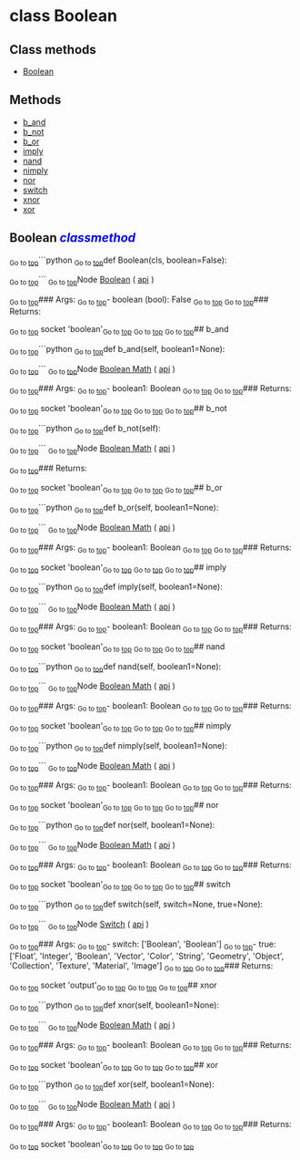 # class Boolean


## Class methods

- [Boolean](#Boolean-classmethod)


## Methods

- [b_and](#b_and)
- [b_not](#b_not)
- [b_or](#b_or)
- [imply](#imply)
- [nand](#nand)
- [nimply](#nimply)
- [nor](#nor)
- [switch](#switch)
- [xnor](#xnor)
- [xor](#xor)

## Boolean <span style="color:blue">*classmethod*</span>

<sub>Go to [top](#class-Boolean)</sub>```python
<sub>Go to [top](#class-Boolean)</sub>def Boolean(cls, boolean=False):

<sub>Go to [top](#class-Boolean)</sub>```
<sub>Go to [top](#class-Boolean)</sub>Node [Boolean](https://docs.blender.org/manual/en/latest/modeling/geometry_nodes/input/boolean.html) ( [api](https://docs.blender.org/api/current/bpy.types.FunctionNodeInputBool.html) )

<sub>Go to [top](#class-Boolean)</sub>### Args:
<sub>Go to [top](#class-Boolean)</sub>- boolean (bool): False
<sub>Go to [top](#class-Boolean)</sub>
<sub>Go to [top](#class-Boolean)</sub>### Returns:

<sub>Go to [top](#class-Boolean)</sub>  socket 'boolean'<sub>Go to [top](#class-Boolean)</sub>
<sub>Go to [top](#class-Boolean)</sub>
<sub>Go to [top](#class-Boolean)</sub>## b_and

<sub>Go to [top](#class-Boolean)</sub>```python
<sub>Go to [top](#class-Boolean)</sub>def b_and(self, boolean1=None):

<sub>Go to [top](#class-Boolean)</sub>```
<sub>Go to [top](#class-Boolean)</sub>Node [Boolean Math](https://docs.blender.org/manual/en/latest/modeling/geometry_nodes/utilities/boolean_math.html) ( [api](https://docs.blender.org/api/current/bpy.types.FunctionNodeBooleanMath.html) )

<sub>Go to [top](#class-Boolean)</sub>### Args:
<sub>Go to [top](#class-Boolean)</sub>- boolean1: Boolean
<sub>Go to [top](#class-Boolean)</sub>
<sub>Go to [top](#class-Boolean)</sub>### Returns:

<sub>Go to [top](#class-Boolean)</sub>  socket 'boolean'<sub>Go to [top](#class-Boolean)</sub>
<sub>Go to [top](#class-Boolean)</sub>
<sub>Go to [top](#class-Boolean)</sub>## b_not

<sub>Go to [top](#class-Boolean)</sub>```python
<sub>Go to [top](#class-Boolean)</sub>def b_not(self):

<sub>Go to [top](#class-Boolean)</sub>```
<sub>Go to [top](#class-Boolean)</sub>Node [Boolean Math](https://docs.blender.org/manual/en/latest/modeling/geometry_nodes/utilities/boolean_math.html) ( [api](https://docs.blender.org/api/current/bpy.types.FunctionNodeBooleanMath.html) )

<sub>Go to [top](#class-Boolean)</sub>### Returns:

<sub>Go to [top](#class-Boolean)</sub>  socket 'boolean'<sub>Go to [top](#class-Boolean)</sub>
<sub>Go to [top](#class-Boolean)</sub>
<sub>Go to [top](#class-Boolean)</sub>## b_or

<sub>Go to [top](#class-Boolean)</sub>```python
<sub>Go to [top](#class-Boolean)</sub>def b_or(self, boolean1=None):

<sub>Go to [top](#class-Boolean)</sub>```
<sub>Go to [top](#class-Boolean)</sub>Node [Boolean Math](https://docs.blender.org/manual/en/latest/modeling/geometry_nodes/utilities/boolean_math.html) ( [api](https://docs.blender.org/api/current/bpy.types.FunctionNodeBooleanMath.html) )

<sub>Go to [top](#class-Boolean)</sub>### Args:
<sub>Go to [top](#class-Boolean)</sub>- boolean1: Boolean
<sub>Go to [top](#class-Boolean)</sub>
<sub>Go to [top](#class-Boolean)</sub>### Returns:

<sub>Go to [top](#class-Boolean)</sub>  socket 'boolean'<sub>Go to [top](#class-Boolean)</sub>
<sub>Go to [top](#class-Boolean)</sub>
<sub>Go to [top](#class-Boolean)</sub>## imply

<sub>Go to [top](#class-Boolean)</sub>```python
<sub>Go to [top](#class-Boolean)</sub>def imply(self, boolean1=None):

<sub>Go to [top](#class-Boolean)</sub>```
<sub>Go to [top](#class-Boolean)</sub>Node [Boolean Math](https://docs.blender.org/manual/en/latest/modeling/geometry_nodes/utilities/boolean_math.html) ( [api](https://docs.blender.org/api/current/bpy.types.FunctionNodeBooleanMath.html) )

<sub>Go to [top](#class-Boolean)</sub>### Args:
<sub>Go to [top](#class-Boolean)</sub>- boolean1: Boolean
<sub>Go to [top](#class-Boolean)</sub>
<sub>Go to [top](#class-Boolean)</sub>### Returns:

<sub>Go to [top](#class-Boolean)</sub>  socket 'boolean'<sub>Go to [top](#class-Boolean)</sub>
<sub>Go to [top](#class-Boolean)</sub>
<sub>Go to [top](#class-Boolean)</sub>## nand

<sub>Go to [top](#class-Boolean)</sub>```python
<sub>Go to [top](#class-Boolean)</sub>def nand(self, boolean1=None):

<sub>Go to [top](#class-Boolean)</sub>```
<sub>Go to [top](#class-Boolean)</sub>Node [Boolean Math](https://docs.blender.org/manual/en/latest/modeling/geometry_nodes/utilities/boolean_math.html) ( [api](https://docs.blender.org/api/current/bpy.types.FunctionNodeBooleanMath.html) )

<sub>Go to [top](#class-Boolean)</sub>### Args:
<sub>Go to [top](#class-Boolean)</sub>- boolean1: Boolean
<sub>Go to [top](#class-Boolean)</sub>
<sub>Go to [top](#class-Boolean)</sub>### Returns:

<sub>Go to [top](#class-Boolean)</sub>  socket 'boolean'<sub>Go to [top](#class-Boolean)</sub>
<sub>Go to [top](#class-Boolean)</sub>
<sub>Go to [top](#class-Boolean)</sub>## nimply

<sub>Go to [top](#class-Boolean)</sub>```python
<sub>Go to [top](#class-Boolean)</sub>def nimply(self, boolean1=None):

<sub>Go to [top](#class-Boolean)</sub>```
<sub>Go to [top](#class-Boolean)</sub>Node [Boolean Math](https://docs.blender.org/manual/en/latest/modeling/geometry_nodes/utilities/boolean_math.html) ( [api](https://docs.blender.org/api/current/bpy.types.FunctionNodeBooleanMath.html) )

<sub>Go to [top](#class-Boolean)</sub>### Args:
<sub>Go to [top](#class-Boolean)</sub>- boolean1: Boolean
<sub>Go to [top](#class-Boolean)</sub>
<sub>Go to [top](#class-Boolean)</sub>### Returns:

<sub>Go to [top](#class-Boolean)</sub>  socket 'boolean'<sub>Go to [top](#class-Boolean)</sub>
<sub>Go to [top](#class-Boolean)</sub>
<sub>Go to [top](#class-Boolean)</sub>## nor

<sub>Go to [top](#class-Boolean)</sub>```python
<sub>Go to [top](#class-Boolean)</sub>def nor(self, boolean1=None):

<sub>Go to [top](#class-Boolean)</sub>```
<sub>Go to [top](#class-Boolean)</sub>Node [Boolean Math](https://docs.blender.org/manual/en/latest/modeling/geometry_nodes/utilities/boolean_math.html) ( [api](https://docs.blender.org/api/current/bpy.types.FunctionNodeBooleanMath.html) )

<sub>Go to [top](#class-Boolean)</sub>### Args:
<sub>Go to [top](#class-Boolean)</sub>- boolean1: Boolean
<sub>Go to [top](#class-Boolean)</sub>
<sub>Go to [top](#class-Boolean)</sub>### Returns:

<sub>Go to [top](#class-Boolean)</sub>  socket 'boolean'<sub>Go to [top](#class-Boolean)</sub>
<sub>Go to [top](#class-Boolean)</sub>
<sub>Go to [top](#class-Boolean)</sub>## switch

<sub>Go to [top](#class-Boolean)</sub>```python
<sub>Go to [top](#class-Boolean)</sub>def switch(self, switch=None, true=None):

<sub>Go to [top](#class-Boolean)</sub>```
<sub>Go to [top](#class-Boolean)</sub>Node [Switch](https://docs.blender.org/manual/en/latest/modeling/geometry_nodes/utilities/switch.html) ( [api](https://docs.blender.org/api/current/bpy.types.GeometryNodeSwitch.html) )

<sub>Go to [top](#class-Boolean)</sub>### Args:
<sub>Go to [top](#class-Boolean)</sub>- switch: ['Boolean', 'Boolean']
<sub>Go to [top](#class-Boolean)</sub>- true: ['Float', 'Integer', 'Boolean', 'Vector', 'Color', 'String', 'Geometry', 'Object', 'Collection', 'Texture', 'Material', 'Image']
<sub>Go to [top](#class-Boolean)</sub>
<sub>Go to [top](#class-Boolean)</sub>### Returns:

<sub>Go to [top](#class-Boolean)</sub>  socket 'output'<sub>Go to [top](#class-Boolean)</sub>
<sub>Go to [top](#class-Boolean)</sub>
<sub>Go to [top](#class-Boolean)</sub>## xnor

<sub>Go to [top](#class-Boolean)</sub>```python
<sub>Go to [top](#class-Boolean)</sub>def xnor(self, boolean1=None):

<sub>Go to [top](#class-Boolean)</sub>```
<sub>Go to [top](#class-Boolean)</sub>Node [Boolean Math](https://docs.blender.org/manual/en/latest/modeling/geometry_nodes/utilities/boolean_math.html) ( [api](https://docs.blender.org/api/current/bpy.types.FunctionNodeBooleanMath.html) )

<sub>Go to [top](#class-Boolean)</sub>### Args:
<sub>Go to [top](#class-Boolean)</sub>- boolean1: Boolean
<sub>Go to [top](#class-Boolean)</sub>
<sub>Go to [top](#class-Boolean)</sub>### Returns:

<sub>Go to [top](#class-Boolean)</sub>  socket 'boolean'<sub>Go to [top](#class-Boolean)</sub>
<sub>Go to [top](#class-Boolean)</sub>
<sub>Go to [top](#class-Boolean)</sub>## xor

<sub>Go to [top](#class-Boolean)</sub>```python
<sub>Go to [top](#class-Boolean)</sub>def xor(self, boolean1=None):

<sub>Go to [top](#class-Boolean)</sub>```
<sub>Go to [top](#class-Boolean)</sub>Node [Boolean Math](https://docs.blender.org/manual/en/latest/modeling/geometry_nodes/utilities/boolean_math.html) ( [api](https://docs.blender.org/api/current/bpy.types.FunctionNodeBooleanMath.html) )

<sub>Go to [top](#class-Boolean)</sub>### Args:
<sub>Go to [top](#class-Boolean)</sub>- boolean1: Boolean
<sub>Go to [top](#class-Boolean)</sub>
<sub>Go to [top](#class-Boolean)</sub>### Returns:

<sub>Go to [top](#class-Boolean)</sub>  socket 'boolean'<sub>Go to [top](#class-Boolean)</sub>
<sub>Go to [top](#class-Boolean)</sub>
<sub>Go to [top](#class-Boolean)</sub>
